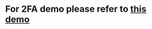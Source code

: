 # For 2FA demo please refer to [this demo](https://github.com/supertokens/supertokens-auth-react/blob/master/examples/with-thirdpartyemailpassword-2fa-passwordless)
